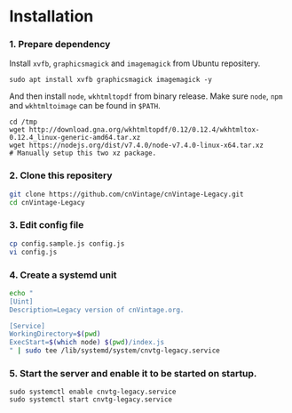Installation
============

### 1. Prepare dependency
Install `xvfb`, `graphicsmagick` and `imagemagick` from Ubuntu repositery.
```
sudo apt install xvfb graphicsmagick imagemagick -y
```
And then install `node`, `wkhtmltopdf` from binary release. Make sure `node`, `npm` and `wkhtmltoimage` can be found in `$PATH`.
```
cd /tmp
wget http://download.gna.org/wkhtmltopdf/0.12/0.12.4/wkhtmltox-0.12.4_linux-generic-amd64.tar.xz
wget https://nodejs.org/dist/v7.4.0/node-v7.4.0-linux-x64.tar.xz
# Manually setup this two xz package.
```

### 2. Clone this repositery
``` bash
git clone https://github.com/cnVintage/cnVintage-Legacy.git
cd cnVintage-Legacy
```

### 3. Edit config file
``` bash
cp config.sample.js config.js
vi config.js
```

### 4. Create a systemd unit
``` bash
echo "
[Uint]
Description=Legacy version of cnVintage.org.

[Service]
WorkingDirectory=$(pwd)
ExecStart=$(which node) $(pwd)/index.js
" | sudo tee /lib/systemd/system/cnvtg-legacy.service
```

### 5. Start the server and enable it to be started on startup.
```
sudo systemctl enable cnvtg-legacy.service
sudo systemctl start cnvtg-legacy.service
```